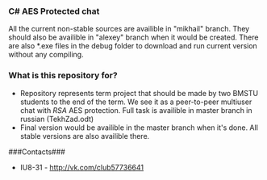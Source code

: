 ### **C#  AES Protected chat** ###

All the current non-stable sources are availible in "mikhail" branch. They should also be availible in "alexey" branch when it would be created. There are also *.exe files in the debug folder to download and run current version without any compiling. 

### What is this repository for? ###

* Repository represents term project that should be made by two BMSTU students to the end of the term. We see it as a peer-to-peer multiuser chat with *RSA* AES protection. Full task is availible in master branch in russian (TekhZad.odt)
* Final version would be availible in the master branch when it's done. All stable versions are also availible there. 

###Contacts###

* IU8-31 - http://vk.com/club57736641